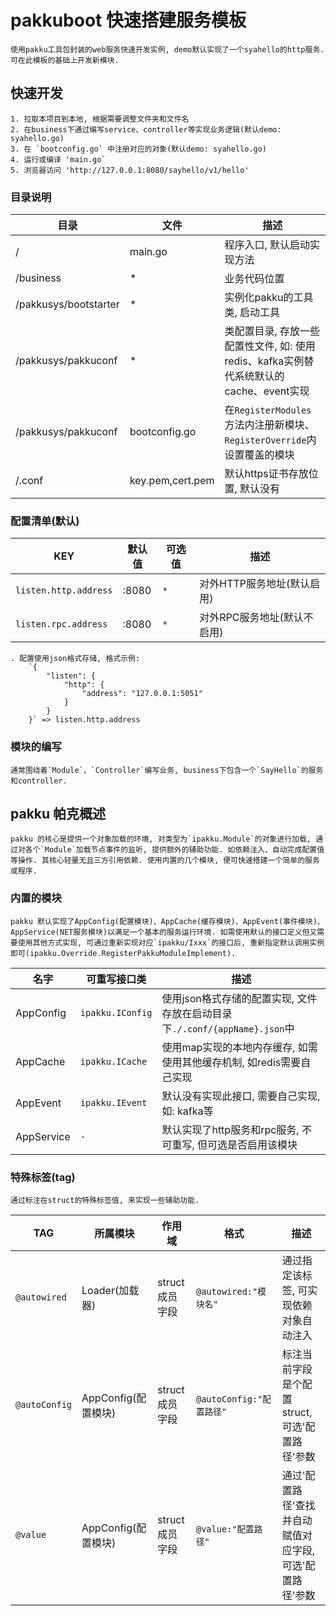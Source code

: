 # pakkuboot 快速搭建服务模板

    使用pakku工具包封装的web服务快速开发实例, demo默认实现了一个syahello的http服务. 可在此模板的基础上开发新模块.

## 快速开发

    1. 拉取本项目到本地, 根据需要调整文件夹和文件名
    2. 在business下通过编写service、controller等实现业务逻辑(默认demo: syahello.go)
    3. 在 `bootconfig.go` 中注册对应的对象(默认demo: syahello.go)
    4. 运行或编译 'main.go`
    5. 浏览器访问 'http://127.0.0.1:8080/sayhello/v1/hello'

### 目录说明

|  目录 |  文件  |  描述  |
| ----- | ------ | ------ |
| / | main.go | 程序入口, 默认启动实现方法 |
| /business | * | 业务代码位置 |
| /pakkusys/bootstarter | * | 实例化pakku的工具类, 启动工具 |
| /pakkusys/pakkuconf | * | 类配置目录, 存放一些配置性文件, 如: 使用redis、kafka实例替代系统默认的cache、event实现 |
| /pakkusys/pakkuconf | bootconfig.go | 在`RegisterModules`方法内注册新模块、`RegisterOverride`内设置覆盖的模块 |
| /.conf | key.pem,cert.pem | 默认https证书存放位置, 默认没有 |

### 配置清单(默认)

|  KEY  |  默认值  |  可选值  |  描述 |
| ------ | ------ | ---- | ---- |
| `listen.http.address` | :8080 | `*` | 对外HTTP服务地址(默认启用) |
| `listen.rpc.address` | :8080 | `*` | 对外RPC服务地址(默认不启用) |

    . 配置使用json格式存储, 格式示例: 
        `{
            "listen": {
                "http": {
                    "address": "127.0.0.1:5051"
                }
            }
        }` => listen.http.address

### 模块的编写

    通常围绕着`Module`、`Controller`编写业务, business下包含一个`SayHello`的服务和controller.

## pakku 帕克概述

    pakku 的核心是提供一个对象加载的环境, 对类型为`ipakku.Module`的对象进行加载, 通过对各个`Module`加载节点事件的监听, 提供额外的辅助功能. 如依赖注入、自动完成配置值等操作. 其核心轻量无且三方引用依赖. 使用内置的几个模块, 便可快速搭建一个简单的服务或程序.
    

### 内置的模块

    pakku 默认实现了AppConfig(配置模块)、AppCache(缓存模块)、AppEvent(事件模块)、AppService(NET服务模块)以满足一个基本的服务运行环境. 如需使用默认的接口定义但又需要使用其他方式实现, 可通过重新实现对应`ipakku/Ixxx`的接口后, 重新指定默认调用实例即可(ipakku.Override.RegisterPakkuModuleImplement).

|  名字 |  可重写接口类  |  描述  |
| ------ | ------ | ------ |
| AppConfig | `ipakku.IConfig` | 使用json格式存储的配置实现, 文件存放在启动目录下`./.conf/{appName}.json`中 |
| AppCache | `ipakku.ICache` | 使用map实现的本地内存缓存, 如需使用其他缓存机制, 如redis需要自己实现 |
| AppEvent | `ipakku.IEvent` | 默认没有实现此接口, 需要自己实现, 如: kafka等 |
| AppService | `-` | 默认实现了http服务和rpc服务, 不可重写, 但可选是否启用该模块 |


### 特殊标签(tag)

    通过标注在struct的特殊标签值, 来实现一些辅助功能. 

|  TAG |  所属模块  |  作用域  |  格式  |  描述  |
| ------ | ------ | ------ | ------ | ------ |
| `@autowired` | Loader(加载器) | struct成员字段 | `@autowired:"模块名"` | 通过指定该标签, 可实现依赖对象自动注入 |
| `@autoConfig` | AppConfig(配置模块) | struct成员字段 | `@autoConfig:"配置路径"` |  标注当前字段是个配置struct, 可选'配置路径'参数  |
| `@value` | AppConfig(配置模块) | struct成员字段 | `@value:"配置路径"` | 通过'配置路径'查找并自动赋值对应字段, 可选'配置路径'参数 |
